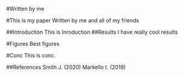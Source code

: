 #Written by me

#This is my paper
Written by me and all of my friends

##Introduction
This is Inroduction 
##Results
I have really cool results

#Figures
Best figures

#Conc
This is conc.

##References
Smith J. (2020)
Markello t. (2019)

